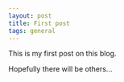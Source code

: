 ```yaml
---
layout: post
title: First post
tags: general
---
```


This is my first post on this blog.

Hopefully there will be others...
